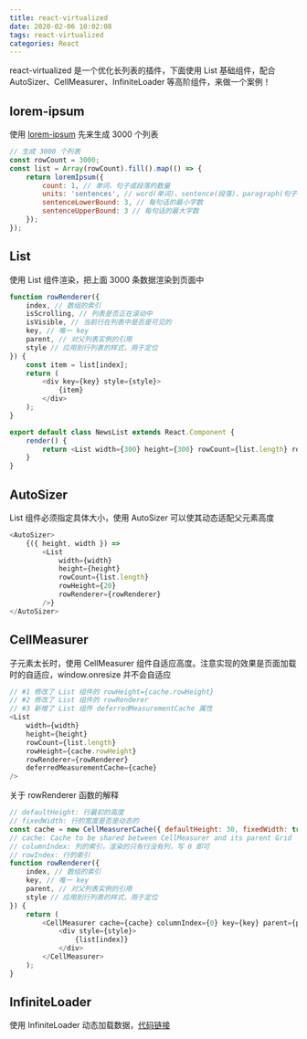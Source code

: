 ```yaml
---
title: react-virtualized
date: 2020-02-06 10:02:08
tags: react-virtualized
categories: React
---
```


react-virtualized 是一个优化长列表的插件，下面使用 List 基础组件，配合 AutoSizer、CellMeasurer、InfiniteLoader 等高阶组件，来做一个案例！

<!-- more -->

## lorem-ipsum

使用 [lorem-ipsum](https://www.npmjs.com/package/lorem-ipsum) 先来生成 3000 个列表

```javascript
// 生成 3000 个列表
const rowCount = 3000;
const list = Array(rowCount).fill().map(() => {
    return loremIpsum({
        count: 1, // 单词、句子或段落的数量
        units: 'sentences', // word(单词)、sentence(段落)、paragraph(句子)
        sentenceLowerBound: 3, // 每句话的最小字数
        sentenceUpperBound: 3 // 每句话的最大字数
    });
});
```

## List

使用 List 组件渲染，把上面 3000 条数据渲染到页面中

```javascript
function rowRenderer({
    index, // 数组的索引
    isScrolling, // 列表是否正在滚动中
    isVisible, // 当前行在列表中是否是可见的
    key, // 唯一 key
    parent, // 对父列表实例的引用
    style // 应用到行列表的样式，用于定位
}) {
    const item = list[index];
    return (
        <div key={key} style={style}>
            {item}
        </div>
    );
}
```

```javascript
export default class NewsList extends React.Component {
    render() {
        return <List width={300} height={300} rowCount={list.length} rowHeight={20} rowRenderer={rowRenderer} />;
    }
}
```

## AutoSizer

List 组件必须指定具体大小，使用 AutoSizer 可以使其动态适配父元素高度

```javascript
<AutoSizer>
    {({ height, width }) =>
        <List
            width={width}
            height={height}
            rowCount={list.length}
            rowHeight={20}
            rowRenderer={rowRenderer}
        />}
</AutoSizer>
```

## CellMeasurer

子元素太长时，使用 CellMeasurer 组件自适应高度。注意实现的效果是页面加载时的自适应，window.onresize 并不会自适应

```javascript
// #1 修改了 List 组件的 rowHeight={cache.rowHeight}
// #2 修改了 List 组件的 rowRenderer
// #3 新增了 List 组件 deferredMeasurementCache 属性
<List
    width={width}
    height={height}
    rowCount={list.length}
    rowHeight={cache.rowHeight}
    rowRenderer={rowRenderer}
    deferredMeasurementCache={cache}
/>
```

关于 rowRenderer 函数的解释

```javascript
// defaultHeight: 行最初的高度
// fixedWidth: 行的宽度是否是动态的
const cache = new CellMeasurerCache({ defaultHeight: 30, fixedWidth: true });
// cache: Cache to be shared between CellMeasurer and its parent Grid
// columnIndex: 列的索引，渲染的只有行没有列，写 0 即可
// rowIndex: 行的索引
function rowRenderer({
    index, // 数组的索引
    key, // 唯一 key
    parent, // 对父列表实例的引用
    style // 应用到行列表的样式，用于定位
}) {
    return (
        <CellMeasurer cache={cache} columnIndex={0} key={key} parent={parent} rowIndex={index}>
            <div style={style}>
                {list[index]}
            </div>
        </CellMeasurer>
    );
}
```

## InfiniteLoader

使用 InfiniteLoader 动态加载数据，[代码链接](https://github.com/ifer-itcast/react-virtualized-study/blob/master/src/NewsList.js)